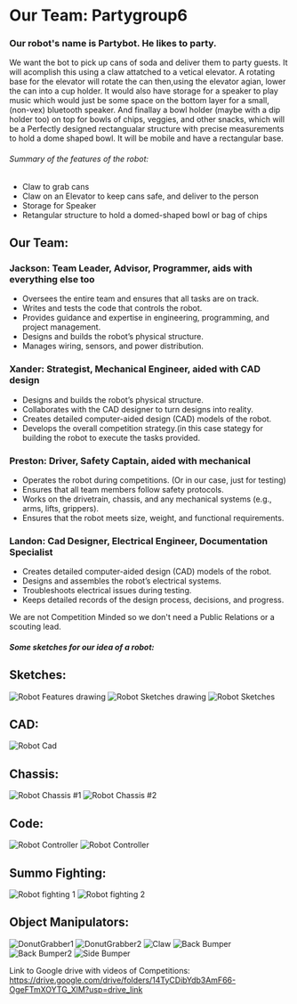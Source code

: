 # Our Team: Partygroup6

### Our robot's name is Partybot. He likes to party.

We want the bot to pick up cans of soda and deliver them to party guests. It will acomplish this using a claw attatched to a vetical elevator. A rotating base for the elevator will rotate the can then,using the elevator agian, lower the can into a cup holder. It would also have storage for a speaker to play music which would just be some space on the bottom layer for a small, (non-vex) bluetooth speaker. And finallay a bowl holder (maybe with a dip holder too) on top for bowls of chips, veggies, and other snacks, which will be a Perfectly designed rectangualar structure with precise measurements to hold a dome shaped bowl.
It will be mobile and have a rectangular base.

###### Summary of the features of the robot:
* Claw to grab cans
* Claw on an Elevator to keep cans safe, and deliver to the person
* Storage for Speaker
* Retangular structure to hold a domed-shaped bowl or bag of chips

## Our Team:
### Jackson:  Team Leader, Advisor, Programmer, aids with everything else too
* Oversees the entire team and ensures that all tasks are on track.
* Writes and tests the code that controls the robot.
* Provides guidance and expertise in engineering, programming, and project management.
* Designs and builds the robot’s physical structure.
* Manages wiring, sensors, and power distribution.
### Xander: Strategist, Mechanical Engineer, aided with CAD design
* Designs and builds the robot’s physical structure.
* Collaborates with the CAD designer to turn designs into reality.
* Creates detailed computer-aided design (CAD) models of the robot.
* Develops the overall competition strategy.(in this case stategy for building the robot to execute the tasks provided.
### Preston: Driver, Safety Captain, aided with mechanical
* Operates the robot during competitions. (Or in our case, just for testing)
* Ensures that all team members follow safety protocols.
* Works on the drivetrain, chassis, and any mechanical systems (e.g., arms, lifts, grippers).
* Ensures that the robot meets size, weight, and functional requirements.
### Landon: Cad Designer, Electrical Engineer, Documentation Specialist
* Creates detailed computer-aided design (CAD) models of the robot.
* Designs and assembles the robot’s electrical systems.
* Troubleshoots electrical issues during testing.
* Keeps detailed records of the design process, decisions, and progress.
  
We are not Competition Minded so we don't need a Public Relations or a scouting lead.

##### Some sketches for our idea of a robot:
## Sketches:
![Robot Features drawing](https://github.com/J-ack-son/Partybot/blob/main/images/Robot%20features.jpg?raw=true)
![Robot Sketches drawing](https://github.com/J-ack-son/Partybot/blob/main/images/Robot%20sketches.jpg?raw=true)
![Robot Sketches](https://github.com/J-ack-son/Partybot/blob/main/images/sketch.jpg?raw=true)
## CAD:
![Robot Cad](https://github.com/J-ack-son/Partybot/blob/main/images/Screenshot%202024-08-29%2012.28.11%20PM.png?raw=true)
## Chassis:
![Robot Chassis #1](https://github.com/J-ack-son/Partybot/blob/main/images/Cassis%20%231.jpg?raw=true)
![Robot Chassis #2](https://github.com/J-ack-son/Partybot/blob/main/images/Chassis%20%232.jpg?raw=true)
## Code:
![Robot Controller](https://github.com/J-ack-son/Partybot/blob/main/images/Screenshot%202024-10-25%2012.12.12%20PM.png?raw=true)
![Robot Controller](https://github.com/J-ack-son/Partybot/blob/main/images/codeRecent.png?raw=true)
## Summo Fighting:
![Robot fighting 1](https://github.com/J-ack-son/Partybot/blob/main/images/IMG_6080.PNG?raw=true)
![Robot fighting 2](https://github.com/J-ack-son/Partybot/blob/main/images/IMG_6081.PNG?raw=true)
## Object Manipulators:
![DonutGrabber1](https://github.com/J-ack-son/Partybot/blob/main/images/Screenshot%202024-10-24%2012.23.01%20PM.png?raw=true)
![DonutGrabber2](https://github.com/J-ack-son/Partybot/blob/main/images/Screenshot%202024-10-24%2012.23.17%20PM.png?raw=true)
![Claw](https://github.com/J-ack-son/Partybot/blob/main/images/Screenshot%202024-10-24%2012.22.52%20PM.png?raw=true)
![Back Bumper](https://github.com/J-ack-son/Partybot/blob/main/images/BackSensor.png?raw=true)
![Back Bumper2](https://github.com/J-ack-son/Partybot/blob/main/images/BackSensor2.png?raw=true)
![Side Bumper]()

Link to Google drive with videos of Competitions: https://drive.google.com/drive/folders/14TyCDibYdb3AmF66-OgeFTmXOYTG_XlM?usp=drive_link 
